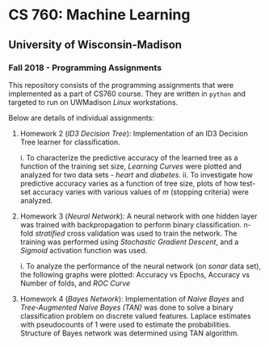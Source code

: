 # CS 760: Machine Learning
## University of Wisconsin-Madison
### Fall 2018 - Programming Assignments

This repository consists of the programming assignments that were implemented as a part of CS760 course. They are written in `python` and targeted to run on UWMadison *Linux* workstations. 

Below are details of individual assignments:

1. Homework 2 (*ID3 Decision Tree*): Implementation of an ID3 Decision Tree learner for classification.

	i. To characterize the predictive accuracy of the learned tree as a function of the training set size, *Learning Curves* were plotted and analyzed for two data sets - *heart* and *diabetes*.
	ii. To investigate how predictive accuracy varies as a function of tree size, plots of how test-set accuracy varies with various values of *m* (stopping criteria) were analyzed.

2. Homework 3 (*Neural Network*): A neural network with one hidden layer was trained with backpropagation to perform binary classification. n-fold *stratified* cross validation was used to train the network. The training was performed using *Stochastic Gradient Descent*, and a *Sigmoid* activation function was used.

	i. To analyze the performance of the neural network (on *sonar* data set), the following graphs were plotted: Accuracy vs Epochs, Accuracy vs Number of folds, and *ROC Curve*

3. Homework 4 (*Bayes Network*): Implementation of *Naive Bayes* and *Tree-Augmented Naive Bayes (TAN)* was done to solve a binary classification problem on discrete valued features. Laplace estimates with pseudocounts of 1 were used to estimate the probabilities. Structure of Bayes network was determined using TAN algorithm.
